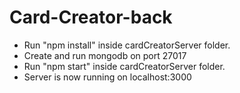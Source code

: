 # Card-Creator-back

* Run "npm install" inside cardCreatorServer folder.
* Create and run mongodb on port 27017
* Run "npm start" inside cardCreatorServer folder.
* Server is now running on localhost:3000
